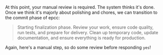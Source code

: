 At this point, your manual review is required. The system thinks it's done. Once we think it's majorly about polishing and chores, we can transition to the commit phase of epcc:

> Starting finalization phase. Review your work, ensure code quality, run tests, and prepare for delivery. Clean up temporary code, update documentation, and ensure everything is ready for production.

Again, here's a manual step, so do some review before responding `yes`!